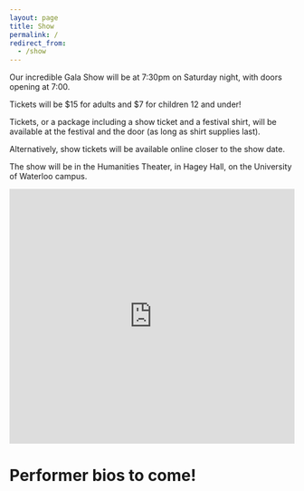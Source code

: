 ```yaml
---
layout: page
title: Show
permalink: /
redirect_from:
  - /show
---
```


Our incredible Gala Show will be at 7:30pm on Saturday night, with doors opening at 7:00.

Tickets will be $15 for adults and $7 for children 12 and under!

Tickets, or a package including a show ticket and a festival shirt, will be available at the festival and the door (as long as shirt supplies last). 

Alternatively, show tickets will be available online closer to the show date.

The show will be in the Humanities Theater, in Hagey Hall, on the University of Waterloo campus.

<iframe src="https://www.google.com/maps/embed?pb=!1m18!1m12!1m3!1d2895.651453830746!2d-80.54365784945091!3d43.46787337231133!2m3!1f0!2f0!3f0!3m2!1i1024!2i768!4f13.1!3m3!1m2!1s0x882bf41d17fd2453%3A0x922dfc4df058c3d9!2sHumanities%20Theatre!5e0!3m2!1sen!2sca!4v1576512893829!5m2!1sen!2sca" width="100%" height="450" frameborder="0" style="border:0;" allowfullscreen=""></iframe>

# Performer bios to come!

<!--
{% for performer in site.performers %}
  {% assign even=forloop.index | modulo: 2 %}
  {% include intro.html performer=performer even=even %}
{% endfor %}
-->